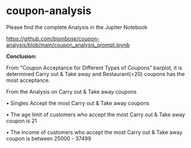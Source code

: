 # coupon-analysis

Please find the complete Analysis in the Jupiter Notebook

https://github.com/bisinbose/coupon-analysis/blob/main/coupon_analysis_prompt.ipynb

**Conclusion:**

From "Coupon Acceptance for Different Types of Coupons" barplot, it is determined Carry out & Take away and Restaurant(<20) coupons has the most acceptance.

From the Analysis on Carry out & Take away coupons

• Singles Accept the most Carry out & Take away coupons

• The age limit of customers who accept the most Carry out & Take away coupon is 21

• The income of customers who accept the most Carry out & Take away coupon is between 25000 - 37499
